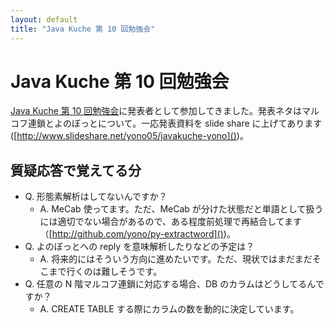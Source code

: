 ```yaml
---
layout: default
title: "Java Kuche 第 10 回勉強会"
---
```

# Java Kuche 第 10 回勉強会

[Java Kuche 第 10 回勉強会](http://www.java-kuche.org/modules/eguide/event.php?eid=15)に発表者として参加してきました。発表ネタはマルコフ連鎖とよのぼっとについて。一応発表資料を slide share に上げてあります([http://www.slideshare.net/yono05/javakuche-yono]())。

## 質疑応答で覚えてる分
- Q. 形態素解析はしてないんですか？
    - A. MeCab 使ってます。ただ、MeCab が分けた状態だと単語として扱うには適切でない場合があるので、ある程度前処理で再結合してます（[http://github.com/yono/py-extractword]())。
- Q. よのぼっとへの reply を意味解析したりなどの予定は？
    - A. 将来的にはそういう方向に進めたいです。ただ、現状ではまだまだそこまで行くのは難しそうです。
- Q. 任意の N 階マルコフ連鎖に対応する場合、DB のカラムはどうしてるんですか？
    - A. CREATE TABLE する際にカラムの数を動的に決定しています。

